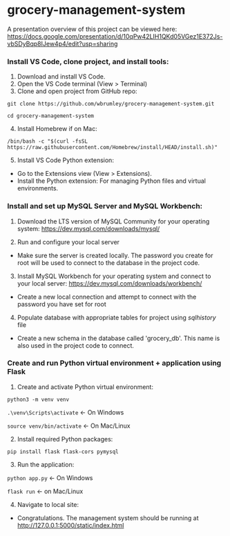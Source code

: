 # grocery-management-system

A presentation overview of this project can be viewed here: https://docs.google.com/presentation/d/10qPw42LIH1QKd05VGez1E372Js-vbSDyBqp8IJew4p4/edit?usp=sharing

### Install VS Code, clone project, and install tools:
1. Download and install VS Code.
2. Open the VS Code terminal (View > Terminal)
3. Clone and open project from GitHub repo:
 
`git clone https://github.com/wbrumley/grocery-management-system.git`

`cd grocery-management-system`

4. Install Homebrew if on Mac:

`/bin/bash -c "$(curl -fsSL https://raw.githubusercontent.com/Homebrew/install/HEAD/install.sh)"`

5. Install VS Code Python extension:
- Go to the Extensions view (View > Extensions).
- Install the Python extension: For managing Python files and virtual environments.

### Install and set up MySQL Server and MySQL Workbench:
1. Download the LTS version of MySQL Community for your operating system: https://dev.mysql.com/downloads/mysql/

2. Run and configure your local server
- Make sure the server is created locally. The password you create for root will be used to connect to the database in the project code.

3. Install MySQL Workbench for your operating system and connect to your local server: https://dev.mysql.com/downloads/workbench/
- Create a new local connection and attempt to connect with the password you have set for root

4. Populate database with appropriate tables for project using *sqlhistory* file
- Create a new schema in the database called 'grocery_db'. This name is also used in the project code to connect.

### Create and run Python virtual environment + application using Flask
1. Create and activate Python virtual environment:

`python3 -m venv venv`

`.\venv\Scripts\activate` <- On Windows

`source venv/bin/activate`  <- On Mac/Linux 

2. Install required Python packages:

`pip install flask flask-cors pymysql`

3. Run the application:

`python app.py` <- On Windows

`flask run` <- on Mac/Linux

4. Navigate to local site:
- Congratulations. The management system should be running at http://127.0.0.1:5000/static/index.html
